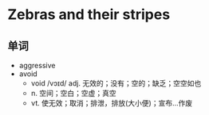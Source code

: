 # Zebras and their stripes

## 单词
- aggressive
- avoid
  - void /vɔɪd/ adj. 无效的；没有；空的；缺乏；空空如也
   - n. 空间；空白；空虚；真空
   - vt. 使无效；取消；排泄，排放(大小便)；宣布…作废
